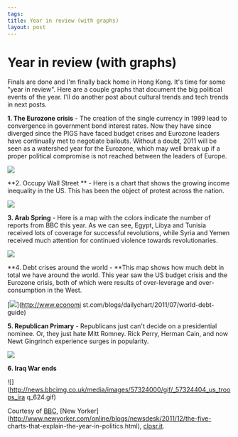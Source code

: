 ```yaml
--- 
tags: 
title: Year in review (with graphs)
layout: post
---
```

# Year in review (with graphs)

Finals are done and I'm finally back home in Hong Kong. It's time for some
"year in review". Here are a couple graphs that document the big political
events of the year. I'll do another post about cultural trends and tech trends
in next posts.

**1. The Eurozone crisis** - The creation of the single currency in 1999 lead to convergence in government bond interest rates. Now they have since diverged since the PIGS have faced budget crises and Eurozone leaders have continually met to negotiate bailouts. Without a doubt, 2011 will be seen as a watershed year for the Eurozone, which may well break up if a proper political compromise is not reached between the leaders of Europe.

![](http://media.tumblr.com/tumblr_lwihjjJEma1r3oiuq.png)

**2. Occupy Wall Street ** - Here is a chart that shows the growing income inequality in the US. This has been the object of protest across the nation. 

![](http://media.tumblr.com/tumblr_lwiiy8HsV81r3oiuq.jpg)

**3. Arab Spring** - Here is a map with the colors indicate the number of reports from BBC this year. As we can see, Egypt, Libya and Tunisia received lots of coverage for successful revolutions, while Syria and Yemen received much attention for continued violence towards revolutionaries. 

![](http://media.tumblr.com/tumblr_lwijegstHt1r3oiuq.png)

**4. Debt crises around the world - **This map shows how much debt in total we have around the world. This year saw the US budget crisis and the Eurozone crisis, both of which were results of over-leverage and over-consumption in the West. 

[![](http://media.tumblr.com/tumblr_lwijtvQtDq1r3oiuq.png)](http://www.economi
st.com/blogs/dailychart/2011/07/world-debt-guide)

**5. Republican Primary** - Republicans just can't decide on a presidential nominee. Or, they just hate Mitt Romney. Rick Perry, Herman Cain, and now Newt Gingrinch experience surges in popularity. 

![](http://images.huffingtonpost.com/2011-12-09-Blumenthal-PollsterChart.png)

**6. Iraq War ends**

![](http://news.bbcimg.co.uk/media/images/57324000/gif/_57324404_us_troops_ira
q_624.gif)

Courtesy of [BBC](http://www.bbc.co.uk/news/in-pictures-16090055), [New
Yorker](http://www.newyorker.com/online/blogs/newsdesk/2011/12/the-five-
charts-that-explain-the-year-in-politics.html),
[closr.it](http://www.visualisingdata.com/arabspring/BBC.asp).

